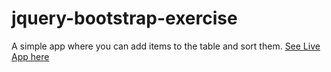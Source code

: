 # jquery-bootstrap-exercise

A simple app where you can add items to the table and sort them.
[See Live App here](https://shubhamcanmakecommit.github.io/jquery-bootstrap-exercise/)
